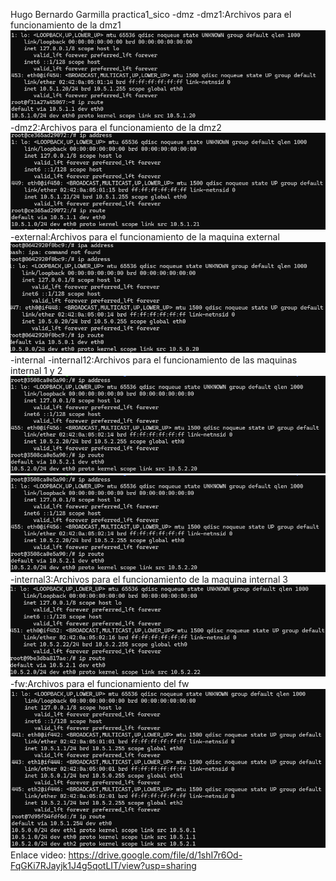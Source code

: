 Hugo Bernardo Garmilla
practica1_sico
    -dmz
        -dmz1:Archivos para el funcionamiento de la dmz1
        ![alt text](dmz1.png)
        -dmz2:Archivos para el funcionamiento de la dmz2
        ![alt text](dmz2.png)
    -external:Archivos para el funcionamiento de la maquina external
    ![alt text](external.png)
    -internal
        -internal12:Archivos para el funcionamiento de las maquinas internal 1 y 2
        ![alt text](internal1.png)
        ![alt text](internal2.png)
        -internal3:Archivos para el funcionamiento de la maquina internal 3
        ![alt text](internal3.png)
    -fw:Archivos para el funcionamiento del fw
    ![alt text](fw.png)
Enlace video: https://drive.google.com/file/d/1shI7r6Od-FqGKi7RJayjk1J4g5qotLIT/view?usp=sharing


